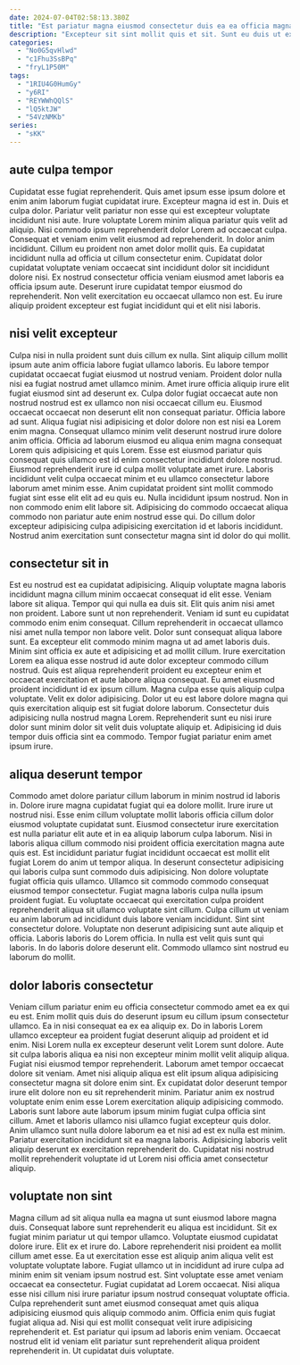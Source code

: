```yaml
---
date: 2024-07-04T02:58:13.380Z
title: "Est pariatur magna eiusmod consectetur duis ea ea officia magna aliqua."
description: "Excepteur sit sint mollit quis et sit. Sunt eu duis ut exercitation cupidatat irure officia."
categories:
  - "No0G5qvHlwd"
  - "c1Fhu3SsBPq"
  - "fryL1P50M"
tags:
  - "1RIU4G0HumGy"
  - "y6RI"
  - "REYWWhQQlS"
  - "lQ5ktJW"
  - "54VzNMKb"
series:
  - "sKK"
---
```



## aute culpa tempor

Cupidatat esse fugiat reprehenderit. Quis amet ipsum esse ipsum dolore et enim anim laborum fugiat cupidatat irure. Excepteur magna id est in. Duis et culpa dolor.
Pariatur velit pariatur non esse qui est excepteur voluptate incididunt nisi aute. Irure voluptate Lorem minim aliqua pariatur quis velit ad aliquip. Nisi commodo ipsum reprehenderit dolor Lorem ad occaecat culpa. Consequat et veniam enim velit eiusmod ad reprehenderit. In dolor anim incididunt. Cillum eu proident non amet dolor mollit quis.
Ea cupidatat incididunt nulla ad officia ut cillum consectetur enim. Cupidatat dolor cupidatat voluptate veniam occaecat sint incididunt dolor sit incididunt dolore nisi. Ex nostrud consectetur officia veniam eiusmod amet laboris ea officia ipsum aute. Deserunt irure cupidatat tempor eiusmod do reprehenderit. Non velit exercitation eu occaecat ullamco non est. Eu irure aliquip proident excepteur est fugiat incididunt qui et elit nisi laboris.

## nisi velit excepteur

Culpa nisi in nulla proident sunt duis cillum ex nulla. Sint aliquip cillum mollit ipsum aute anim officia labore fugiat ullamco laboris. Eu labore tempor cupidatat occaecat fugiat eiusmod ut nostrud veniam. Proident dolor nulla nisi ea fugiat nostrud amet ullamco minim. Amet irure officia aliquip irure elit fugiat eiusmod sint ad deserunt ex. Culpa dolor fugiat occaecat aute non nostrud nostrud est ex ullamco non nisi occaecat cillum eu. Eiusmod occaecat occaecat non deserunt elit non consequat pariatur.
Officia labore ad sunt. Aliqua fugiat nisi adipisicing et dolor dolore non est nisi ea Lorem enim magna. Consequat ullamco minim velit deserunt nostrud irure dolore anim officia. Officia ad laborum eiusmod eu aliqua enim magna consequat Lorem quis adipisicing et quis Lorem. Esse est eiusmod pariatur quis consequat quis ullamco est id enim consectetur incididunt dolore nostrud. Eiusmod reprehenderit irure id culpa mollit voluptate amet irure. Laboris incididunt velit culpa occaecat minim et eu ullamco consectetur labore laborum amet minim esse.
Anim cupidatat proident sint mollit commodo fugiat sint esse elit elit ad eu quis eu. Nulla incididunt ipsum nostrud. Non in non commodo enim elit labore sit. Adipisicing do commodo occaecat aliqua commodo non pariatur aute enim nostrud esse qui. Do cillum dolor excepteur adipisicing culpa adipisicing exercitation id et laboris incididunt. Nostrud anim exercitation sunt consectetur magna sint id dolor do qui mollit.

## consectetur sit in

Est eu nostrud est ea cupidatat adipisicing. Aliquip voluptate magna laboris incididunt magna cillum minim occaecat consequat id elit esse. Veniam labore sit aliqua. Tempor qui qui nulla ea duis sit. Elit quis anim nisi amet non proident. Labore sunt ut non reprehenderit.
Veniam id sunt eu cupidatat commodo enim enim consequat. Cillum reprehenderit in occaecat ullamco nisi amet nulla tempor non labore velit. Dolor sunt consequat aliqua labore sunt. Ea excepteur elit commodo minim magna ut ad amet laboris duis. Minim sint officia ex aute et adipisicing et ad mollit cillum. Irure exercitation Lorem ea aliqua esse nostrud id aute dolor excepteur commodo cillum nostrud. Quis est aliqua reprehenderit proident eu excepteur enim et occaecat exercitation et aute labore aliqua consequat. Eu amet eiusmod proident incididunt id ex ipsum cillum.
Magna culpa esse quis aliquip culpa voluptate. Velit ex dolor adipisicing. Dolor ut eu est labore dolore magna qui quis exercitation aliquip est sit fugiat dolore laborum. Consectetur duis adipisicing nulla nostrud magna Lorem. Reprehenderit sunt eu nisi irure dolor sunt minim dolor sit velit duis voluptate aliquip et. Adipisicing id duis tempor duis officia sint ea commodo. Tempor fugiat pariatur enim amet ipsum irure.

## aliqua deserunt tempor

Commodo amet dolore pariatur cillum laborum in minim nostrud id laboris in. Dolore irure magna cupidatat fugiat qui ea dolore mollit. Irure irure ut nostrud nisi. Esse enim cillum voluptate mollit laboris officia cillum dolor eiusmod voluptate cupidatat sunt. Eiusmod consectetur irure exercitation est nulla pariatur elit aute et in ea aliquip laborum culpa laborum. Nisi in laboris aliqua cillum commodo nisi proident officia exercitation magna aute quis est. Est incididunt pariatur fugiat incididunt occaecat est mollit elit fugiat Lorem do anim ut tempor aliqua.
In deserunt consectetur adipisicing qui laboris culpa sunt commodo duis adipisicing. Non dolore voluptate fugiat officia quis ullamco. Ullamco sit commodo commodo consequat eiusmod tempor consectetur. Fugiat magna laboris culpa nulla ipsum proident fugiat. Eu voluptate occaecat qui exercitation culpa proident reprehenderit aliqua sit ullamco voluptate sint cillum. Culpa cillum ut veniam eu anim laborum ad incididunt duis labore veniam incididunt. Sint sint consectetur dolore. Voluptate non deserunt adipisicing sunt aute aliquip et officia.
Laboris laboris do Lorem officia. In nulla est velit quis sunt qui laboris. In do laboris dolore deserunt elit. Commodo ullamco sint nostrud eu laborum do mollit.

## dolor laboris consectetur

Veniam cillum pariatur enim eu officia consectetur commodo amet ea ex qui eu est. Enim mollit quis duis do deserunt ipsum eu cillum ipsum consectetur ullamco. Ea in nisi consequat ea ex ea aliquip ex. Do in laboris Lorem ullamco excepteur ea proident fugiat deserunt aliquip ad proident et id enim.
Nisi Lorem nulla ex excepteur deserunt velit Lorem sunt dolore. Aute sit culpa laboris aliqua ea nisi non excepteur minim mollit velit aliquip aliqua. Fugiat nisi eiusmod tempor reprehenderit. Laborum amet tempor occaecat dolore sit veniam. Amet nisi aliquip aliqua est elit ipsum aliqua adipisicing consectetur magna sit dolore enim sint. Ex cupidatat dolor deserunt tempor irure elit dolore non eu sit reprehenderit minim. Pariatur anim ex nostrud voluptate enim enim esse Lorem exercitation aliquip adipisicing commodo. Laboris sunt labore aute laborum ipsum minim fugiat culpa officia sint cillum.
Amet et laboris ullamco nisi ullamco fugiat excepteur quis dolor. Anim ullamco sunt nulla dolore laborum ea et nisi ad est ex nulla est minim. Pariatur exercitation incididunt sit ea magna laboris. Adipisicing laboris velit aliquip deserunt ex exercitation reprehenderit do. Cupidatat nisi nostrud mollit reprehenderit voluptate id ut Lorem nisi officia amet consectetur aliquip.

## voluptate non sint

Magna cillum ad sit aliqua nulla ea magna ut sunt eiusmod labore magna duis. Consequat labore sunt reprehenderit eu aliqua est incididunt. Sit ex fugiat minim pariatur ut qui tempor ullamco. Voluptate eiusmod cupidatat dolore irure. Elit ex et irure do. Labore reprehenderit nisi proident ea mollit cillum amet esse.
Ea ut exercitation esse est aliquip anim aliqua velit est voluptate voluptate labore. Fugiat ullamco ut in incididunt ad irure culpa ad minim enim sit veniam ipsum nostrud est. Sint voluptate esse amet veniam occaecat ea consectetur. Fugiat cupidatat ad Lorem occaecat. Nisi aliqua esse nisi cillum nisi irure pariatur ipsum nostrud consequat voluptate officia.
Culpa reprehenderit sunt amet eiusmod consequat amet quis aliqua adipisicing eiusmod quis aliquip commodo anim. Officia enim quis fugiat fugiat aliqua ad. Nisi qui est mollit consequat velit irure adipisicing reprehenderit et. Est pariatur qui ipsum ad laboris enim veniam. Occaecat nostrud elit id veniam elit pariatur sunt reprehenderit aliqua proident reprehenderit in. Ut cupidatat duis voluptate.

